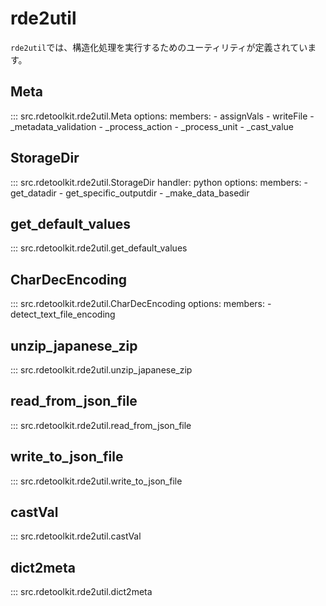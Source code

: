 # rde2util

`rde2util`では、構造化処理を実行するためのユーティリティが定義されています。

## Meta

::: src.rdetoolkit.rde2util.Meta
    options:
        members:
            - assignVals
            - writeFile
            - _metadata_validation
            - _process_action
            - _process_unit
            - _cast_value

## StorageDir

::: src.rdetoolkit.rde2util.StorageDir
    handler: python
    options:
        members:
            - get_datadir
            - get_specific_outputdir
            - _make_data_basedir

## get_default_values

::: src.rdetoolkit.rde2util.get_default_values

## CharDecEncoding

::: src.rdetoolkit.rde2util.CharDecEncoding
    options:
        members:
            - detect_text_file_encoding

## unzip_japanese_zip

::: src.rdetoolkit.rde2util.unzip_japanese_zip

## read_from_json_file

::: src.rdetoolkit.rde2util.read_from_json_file

## write_to_json_file

::: src.rdetoolkit.rde2util.write_to_json_file

## castVal

::: src.rdetoolkit.rde2util.castVal

## dict2meta

::: src.rdetoolkit.rde2util.dict2meta
